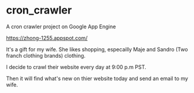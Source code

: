 # cron_crawler
A cron crawler project on Google App Engine

https://zhong-1255.appspot.com/

It's a gift for my wife.
She likes shopping, especailly Maje and Sandro (Two franch clothing brands) clothing.

I decide to crawl their website every day at 9:00 p.m PST.

Then it will find what's new on thier website today and send an email to my wife.
